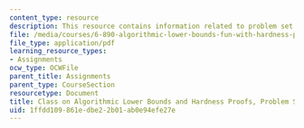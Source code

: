 ```yaml
---
content_type: resource
description: This resource contains information related to problem set 2.
file: /media/courses/6-890-algorithmic-lower-bounds-fun-with-hardness-proofs-fall-2014/1ffdd109861edbe22b01ab0e94efe27e_MIT6_890F14_ps2.pdf
file_type: application/pdf
learning_resource_types:
- Assignments
ocw_type: OCWFile
parent_title: Assignments
parent_type: CourseSection
resourcetype: Document
title: Class on Algorithmic Lower Bounds and Hardness Proofs, Problem Set 2
uid: 1ffdd109-861e-dbe2-2b01-ab0e94efe27e
---
```

